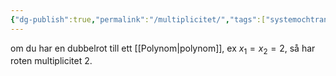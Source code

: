 ```yaml
---
{"dg-publish":true,"permalink":"/multiplicitet/","tags":["systemochtransformer"]}
---
```



om du har en dubbelrot till ett [[Polynom\|polynom]], ex $x_{1}=x_{2}=2$, så har roten multiplicitet 2.